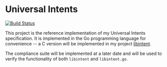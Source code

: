 # Universal Intents

[![Build Status](https://travis-ci.org/moosingin3space/libintent.go.svg)](https://travis-ci.org/moosingin3space/libintent.go)

This project is the reference implementation of my Universal Intents
specification. It is implemented in the Go programming language for
convenience -- a C version will be implemented in my project
[libintent](https://github.com/moosingin3space/libintent).

The compliance suite will be implemented at a later date and will be used to
verify the functionality of both `libintent` and `libintent.go`.
